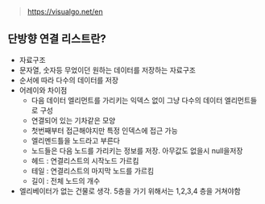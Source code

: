 > https://visualgo.net/en

## 단방향 연결 리스트란?

- 자료구조
- 문자열, 숫자등 무었이던 원하는 데이터를 저장하는 자료구조
- 순서에 따라 다수의 데이터를 저장
- 어레이와 차이점
  - 다음 데이터 엘리먼트를 가리키는 익덱스 없이 그냥 다수의 데이터 엘리먼트들로 구성
  - 연결되어 있는 기차같은 모양
  - 첫번째부터 접근해야지만 특정 인덱스에 접근 가능
  - 엘리멘드틀을 노드라고 부른다
  - 노드들은 다음 노드를 가리키는 정보를 저장. 아무값도 없을시 null을저장
  - 헤드 : 연결리스트의 시작노드 가르킴
  - 테일 : 연결리스트의 마지막 노드를 가르킴
  - 길이 : 전체 노드의 개수
- 엘리베이터가 없는 건물로 생각. 5층을 가기 위해서는 1,2,3,4 층을 거쳐야함

